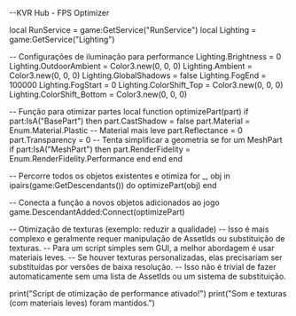 --KVR Hub - FPS Optimizer

local RunService = game:GetService("RunService")
local Lighting = game:GetService("Lighting")

-- Configurações de iluminação para performance
Lighting.Brightness = 0
Lighting.OutdoorAmbient = Color3.new(0, 0, 0)
Lighting.Ambient = Color3.new(0, 0, 0)
Lighting.GlobalShadows = false
Lighting.FogEnd = 100000
Lighting.FogStart = 0
Lighting.ColorShift_Top = Color3.new(0, 0, 0)
Lighting.ColorShift_Bottom = Color3.new(0, 0, 0)

-- Função para otimizar partes
local function optimizePart(part)
    if part:IsA("BasePart") then
        part.CastShadow = false
        part.Material = Enum.Material.Plastic -- Material mais leve
        part.Reflectance = 0
        part.Transparency = 0
        -- Tenta simplificar a geometria se for um MeshPart
        if part:IsA("MeshPart") then
            part.RenderFidelity = Enum.RenderFidelity.Performance
        end
    end
end

-- Percorre todos os objetos existentes e otimiza
for _, obj in ipairs(game:GetDescendants()) do
    optimizePart(obj)
end

-- Conecta a função a novos objetos adicionados ao jogo
game.DescendantAdded:Connect(optimizePart)

-- Otimização de texturas (exemplo: reduzir a qualidade)
-- Isso é mais complexo e geralmente requer manipulação de AssetIds ou substituição de texturas.
-- Para um script simples sem GUI, a melhor abordagem é usar materiais leves.
-- Se houver texturas personalizadas, elas precisariam ser substituídas por versões de baixa resolução.
-- Isso não é trivial de fazer automaticamente sem uma lista de AssetIds ou um sistema de substituição.

print("Script de otimização de performance ativado!")
print("Som e texturas (com materiais leves) foram mantidos.")
